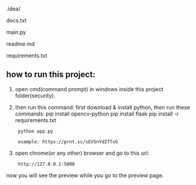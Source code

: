.idea/

docs.txt

main.py

readme.md

requirements.txt


how to run this project: 
-------------------------
1. open cmd(command prompt) in windows inside this project folder(security).

2. then run this command:
        first download & install python, then run these commands: 
                pip install opencv-python
                pip install flask
                pip install -r requirements.txt
        
        python app.py

        example: https://prnt.sc/sEVSnYdZfTsG

3. open chrome(or any other) browser and go to this url:  
        
        http://127.0.0.1:5000


now you will see the preview while you go to the preview page.


